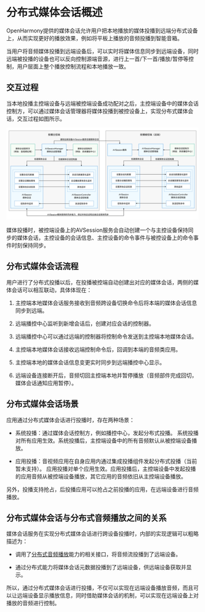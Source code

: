 # 分布式媒体会话概述

OpenHarmony提供的媒体会话允许用户把本地播放的媒体投播到远端分布式设备上，从而实现更好的播放效果，例如将平板上播放的音频投播到智能音箱。

当用户将音频媒体投播到远端设备后，可以实时将媒体信息同步到远端设备，同时远端被投播的设备也可以反向控制源端音源，进行上一首/下一首/播放/暂停等控制，用户层面上整个播放控制流程和本地播放一致。


## 交互过程

当本地投播主控端设备与远端被控端设备成功配对之后，主控端设备中的媒体会话控制方，可以通过媒体会话管理器将媒体投播到被控设备上，实现分布式媒体会话，交互过程如图所示。

![Distributed AVSession Interaction Process](figures/distributed-avsession-interaction-process.png)

媒体投播时，被控端设备上的AVSession服务会自动创建一个与主控设备保持同步的媒体会话，主控设备的会话信息、主控设备的命令事件与被控设备上的命令事件时刻保持同步。

## 分布式媒体会话流程

用户进行了分布式投播以后，在投播被控端自动创建出对应的媒体会话，两侧的媒体会话可以相互联动，具体体现在：

1. 主控端本地媒体会话服务接收到音频跨设备切换命令后将本端的媒体会话信息同步到远端。

2. 远端播控中心监听到新增会话后，创建对应会话的控制器。

3. 远端播控中心可以通过远端的控制器将控制命令发送到主控端本地媒体会话。

4. 主控端本地媒体会话接收远端控制命令后，回调到本端的音频类应用。

5. 主控端本地的媒体会话信息变更实时同步到远端播控中心显示。

6. 远端设备连接断开后，音频切回主控端本地并暂停播放（音频部件完成回切，媒体会话通知应用暂停）。

## 分布式媒体会话场景

应用通过分布式媒体会话进行投播时，存在两种场景：

- 系统投播：通过媒体会话控制方，例如播控中心，发起分布式投播。
  系统投播对所有应用生效。系统投播后，主控端设备中的所有音频默认从被控端设备播放。

- 应用投播：音视频应用在自身应用内通过集成投播组件发起分布式投播（当前暂未支持）。
  应用投播对单个应用生效。应用投播后，主控端设备中发起投播的应用音频从被控端设备播放，其它应用的音频依旧从主控端设备播放。

另外，投播支持抢占，后投播应用可以抢占之前投播的应用，在远端设备进行音频播放。

## 分布式媒体会话与分布式音频播放之间的关系

媒体会话服务在实现分布式媒体会话进行跨设备投播时，内部的实现逻辑可以粗略描述为：

- 调用了[分布式音频播放](distributed-audio-playback.md)能力的相关接口，将音频流投播到了远端设备。

- 通过分布式能力将媒体会话元数据投播到了远端设备，供远端设备获取并显示。

所以，通过分布式媒体会话进行投播，不仅可以实现在远端设备播放音频，而且可以让远端设备显示播放信息，同时借助媒体会话的机制，可以实现在远端设备上对播放的音频进行控制。
